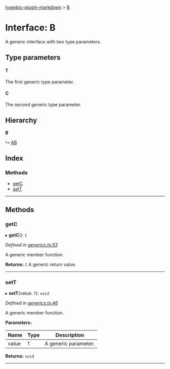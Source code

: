 [typedoc-plugin-markdown](../README.md) > [B](../interfaces/b.md)

# Interface: B

A generic interface with two type parameters.

## Type parameters
#### T 

The first generic type parameter.

#### C 

The second generic type parameter.

## Hierarchy

**B**

↳  [AB](ab.md)

## Index

### Methods

* [getC](b.md#markdown-header-getC)
* [setT](b.md#markdown-header-setT)

---

## Methods

###  getC

▸ **getC**(): `C`

*Defined in [generics.ts:53](https://bitbucket.org/owner/repository_name/src/master/generics.ts?fileviewer&amp;#x3D;file-view-default#generics.ts-53)*

A generic member function.

**Returns:** `C`
A generic return value.

___

###  setT

▸ **setT**(value: *`T`*): `void`

*Defined in [generics.ts:46](https://bitbucket.org/owner/repository_name/src/master/generics.ts?fileviewer&amp;#x3D;file-view-default#generics.ts-46)*

A generic member function.

**Parameters:**

| Name | Type | Description |
| ------ | ------ | ------ |
| value | `T` |  A generic parameter. |

**Returns:** `void`

___

